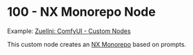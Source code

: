 # 100 - NX Monorepo Node

Example: [Zuellni: ComfyUI - Custom Nodes](https://github.com/Zuellni/ComfyUI-Custom-Nodes)

This custom node creates an [NX Monorepo](https://nx.dev/getting-started/tutorials/react-monorepo-tutorial) based on prompts.
